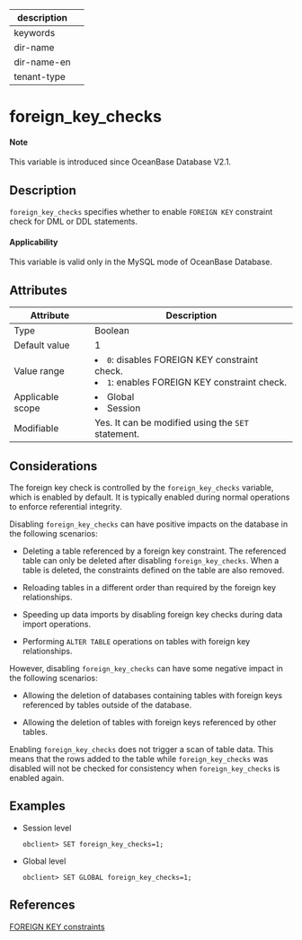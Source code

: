 |description||
|---|---|
|keywords||
|dir-name||
|dir-name-en||
|tenant-type||

# foreign_key_checks

<main id="notice" type='explain'>
  <h4>Note</h4>
  <p>This variable is introduced since OceanBase Database V2.1.</p>
</main>

## Description

`foreign_key_checks` specifies whether to enable `FOREIGN KEY` constraint check for DML or DDL statements.

<main id="notice">
  <h4>Applicability</h4>
  <p>This variable is valid only in the MySQL mode of OceanBase Database. </p>
</main>

## Attributes

| **Attribute** | **Description** |
|---------|----------------------------------------------------------------------------------------------------------------|
| Type | Boolean |
| Default value | 1 |
| Value range | <li> `0`: disables FOREIGN KEY constraint check.   <li> `1`: enables FOREIGN KEY constraint check. |
| Applicable scope | <li> Global   <li> Session |
| Modifiable | Yes. It can be modified using the `SET` statement. |

## Considerations

The foreign key check is controlled by the `foreign_key_checks` variable, which is enabled by default. It is typically enabled during normal operations to enforce referential integrity.

Disabling `foreign_key_checks` can have positive impacts on the database in the following scenarios:

* Deleting a table referenced by a foreign key constraint. The referenced table can only be deleted after disabling `foreign_key_checks`. When a table is deleted, the constraints defined on the table are also removed.

* Reloading tables in a different order than required by the foreign key relationships.

* Speeding up data imports by disabling foreign key checks during data import operations.

* Performing `ALTER TABLE` operations on tables with foreign key relationships.​

However, disabling `foreign_key_checks` can have some negative impact in the following scenarios:

* Allowing the deletion of databases containing tables with foreign keys referenced by tables outside of the database.

* Allowing the deletion of tables with foreign keys referenced by other tables.

Enabling `foreign_key_checks` does not trigger a scan of table data. This means that the rows added to the table while `foreign_key_checks` was disabled will not be checked for consistency when `foreign_key_checks` is enabled again.

## Examples

* Session level

  ```shell
  obclient> SET foreign_key_checks=1;
  ```

* Global level

  ```shell
  obclient> SET GLOBAL foreign_key_checks=1;
  ```

## References

[FOREIGN KEY constraints](../../../../700.reference/100.oceanbase-database-concepts/400.database-objects/200.database-objects-of-mysql-mode/700.data-integrity-of-mysql-mode/200.integrity-constraint-type-of-mysql-mode/500.foreign-key-constraint-of-mysql-mode.md)